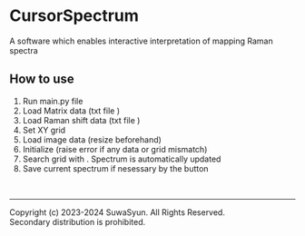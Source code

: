 # CursorSpectrum

A software which enables interactive interpretation of mapping Raman spectra
## How to use
1. Run main.py file
2. Load Matrix data (txt file )
3. Load Raman shift data (txt file )
4. Set XY grid
5. Load image data (resize beforehand)
6. Initialize (raise error if any data or grid mismatch)
7. Search grid with <B1-Motion>. Spectrum is automatically updated
8. Save current spectrum if nesessary by the button

<br/>

---
Copyright (c) 2023-2024 SuwaSyun. All Rights Reserved.<br/>
Secondary distribution is prohibited.
